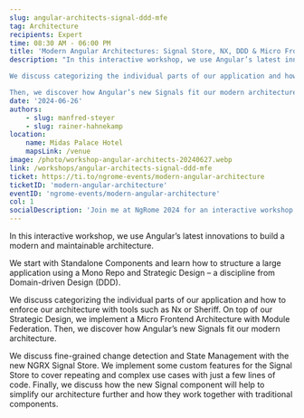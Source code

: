 ```yaml
---
slug: angular-architects-signal-ddd-mfe
tag: Architecture
recipients: Expert
time: 08:30 AM - 06:00 PM
title: 'Modern Angular Architectures: Signal Store, NX, DDD & Micro Frontends'
description: "In this interactive workshop, we use Angular’s latest innovations to build a modern and maintainable architecture. We start with Standalone Components and learn how to structure a large application using a Mono Repo and Strategic Design – a discipline from Domain-driven Design (DDD).  

We discuss categorizing the individual parts of our application and how to enforce our architecture with tools such as Nx or Sheriff. On top of our Strategic Design, we implement a Micro Frontend Architecture with Module Federation. 

Then, we discover how Angular’s new Signals fit our modern architecture. We discuss fine-grained change detection and State Management with the new NGRX Signal Store. We implement some custom features for the Signal Store to cover repeating and complex use cases with just a few lines of code. Finally, we discuss how the new Signal component will help to simplify our architecture further and how they work together with traditional components."
date: '2024-06-26'
authors: 
    - slug: manfred-steyer
    - slug: rainer-hahnekamp
location: 
    name: Midas Palace Hotel
    mapsLink: /venue
image: /photo/workshop-angular-architects-20240627.webp
link: /workshops/angular-architects-signal-ddd-mfe
ticket: https://ti.to/ngrome-events/modern-angular-architecture
ticketID: 'modern-angular-architecture'
eventID: 'ngrome-events/modern-angular-architecture'
col: 1
socialDescription: 'Join me at NgRome 2024 for an interactive workshop on "MODERN ANGULAR ARCHITECTURES: SIGNAL STORE, NX, DDD and MICRO FRONTENDS." Explore cutting-edge strategies for building maintainable Angular applications. Reserve your spot now! #NgRome #Angular #Workshop #Technology'
---
```


In this interactive workshop, we use Angular’s latest innovations to build a modern and maintainable architecture. 

We start with Standalone Components and learn how to structure a large application using a Mono Repo and Strategic Design – a discipline from Domain-driven Design (DDD).

We discuss categorizing the individual parts of our application and how to enforce our architecture with tools such as Nx or Sheriff. On top of our Strategic Design, we implement a Micro Frontend Architecture with Module Federation. Then, we discover how Angular’s new Signals fit our modern architecture. 

We discuss fine-grained change detection and State Management with the new NGRX Signal Store. We implement some custom features for the Signal Store to cover repeating and complex use cases with just a few lines of code. Finally, we discuss how the new Signal component will help to simplify our architecture further and how they work together with traditional components.